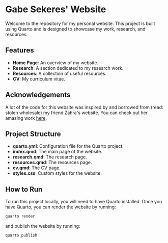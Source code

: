 # Gabe Sekeres' Website

Welcome to the repository for my personal website. This project is built using Quarto and is designed to showcase my work, research, and resources.

## Features
- **Home Page**: An overview of my website.
- **Research**: A section dedicated to my research work.
- **Resources**: A collection of useful resources.
- **CV**: My curriculum vitae.

## Acknowledgements
A lot of the code for this website was inspired by and borrowed from (read: stolen wholesale) my friend Zahra's website. You can check out her amazing work [here](https://zahrathabet.com/).

## Project Structure
- **quarto.yml**: Configuration file for the Quarto project.
- **index.qmd**: The main page of the website.
- **research.qmd**: The research page.
- **resources.qmd**: The resources page.
- **cv.qmd**: The CV page.
- **styles.css**: Custom styles for the website.

## How to Run
To run this project locally, you will need to have Quarto installed. Once you have Quarto, you can render the website by running:
```bash
quarto render
```
and publish the website by running:
```bash
quarto publish
```
